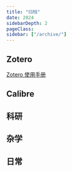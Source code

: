 ```yaml
---
title: "归档"
date: 2024
sidebarDepth: 2
pageClass:
sidebar: ["/archive/"]
---
```


## Zotero

[Zotero 使用手册](../zotero/)

## Calibre

## 科研

## 杂学

## 日常

